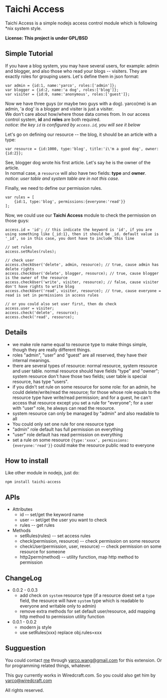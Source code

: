 Taichi Access
=============
Taichi Access is a simple nodejs access control module which is following \*nix system style.

**License: This project is under GPL/BSD**

Simple Tutorial
---------------
If you have a blog system, you may have several users, for example: admin and blogger, and also those who read your blogs -- visiters. They are exactly roles for grouping users. Let's define them in json format:

```
var admin = {id:1, name:'yarco', roles:['admin']};
var blogger = {id:2, name:'a dog', roles:['blog']};
var visiter = {id:0, name:'anonymous', roles:['guest']};
```

Now we have three guys (or maybe two guys with a dog). yarco(me) is an admin, 'a dog' is a blogger and visiter is just a visiter.  
We don't care about how/where those data comes from. In our access control system, **id** and **roles** are both required.  
_notice: the key `id` is configured by `access.id`, you will see it below_

Let's go on defining our resource -- the blog, it should be an article with a type:

```
var resource = {id:1000, type:'blog', title:'i\'m a good dog', owner: {id:2}};
```

See, blogger dog wrote his first article. Let's say he is the owner of the article.  
In normal case, a `resource` will also have two fields: **type** and **owner**.  
_notice: user table and system table are in not this case._

Finally, we need to define our permission rules.

```
var rules = [
	{id:1, type:'blog', permissions:{everyone:'read'}}
];
``` 

Now, we could use our **Taichi Access** module to check the permission on those guys:

```
access.id = 'id'; // this indicate the keyword is 'id', if you are using something like {_id:1}, then it should be _id. default value is '_id', so in this case, you dont have to include this line

// set rules
access.setRules(rules);

// check user
access.checkUser('delete', admin, resource); // true, cause admin has delete rights 
access.checkUser('delete', blogger, resource); // true, cause blogger is the owner of the resource
access.checkUser('write', visiter, resource); // false, cause visiter don't have rights to write blog
access.checkUser('read', visiter, resource); // true, cause everyone = read is set in permissions in access rules

// or you could also set user first, then do check
access.user = visiter;
access.check('delete', resource); 
access.check('read', resource);
```

Details
--------
* we make role name equal to resource type to make things simple, though they are really different things.
* roles "admin", "user" and "guest" are all reserved, they have their internal meanings.
* there are several types of resource: normal resource, system resource and user table. normal resource should have fields "type" and "owner"; system resource don't have those two fields; user table is special resource, has type "users".
* if you didn't set rule on some resource for some role: for an admin, he could delete/write/read the resource; for those whose role equals to the resource type have write/read permission; and for a guest, he can't access that resource except you set a rule for "everyone"; for a user with "user" role, he always can read the resource.
* system resource can only be managed by "admin" and also readable to all
* You could only set one rule for one resource type
* "admin" role default has full permission on everything
* "user" role default has read permission on everything
* set a rule on some resource `{type:'xxxx', permissions:{everyone:'read'}}` could make the resource public read to everyone

How to install
---------------
Like other module in nodejs, just do:

```
npm install taichi-access
```

APIs
----------
* Attributes
	* id -- set/get the keyword name
	* user -- set/get the user you want to check
	* rules -- get rules
* Methods
    * setRules(rules) -- set access rules
	* check(permission, resource) -- check permission on some resource
	* checkUser(permission, user, resource) -- check permission on some resource for someone
	* http2perm(method) -- utility function, map http method to permission


ChangeLog
---------
* 0.0.2 - 0.0.3
  * add check on `system` resource type (if a resource doest set a `type` field, the resource will have `system` type which is readable to everyone and writable only to admin)
  * remove extra methods for set default user/resource, add mapping http method to permission utility function
* 0.0.1 - 0.0.2
  * modern js style
  * use setRules(xxx) replace obj.rules=xxx

Sugguestion
-----------
You could contact [me][] through <yarco.wang@gmail.com> for this extension.
Or for programming related things, whatever.

This guy currently works in Wiredcraft.com. So you could also get him by <yarco@wiredcraft.com>

All rights reserved.

[me]:http://bbish.net
